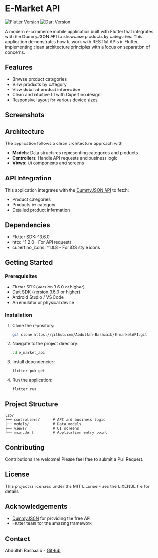 # E-Market API

![Flutter Version](https://img.shields.io/badge/Flutter-3.6.0-blue)
![Dart Version](https://img.shields.io/badge/Dart-3.6.0-blue)

A modern e-commerce mobile application built with Flutter that integrates with the DummyJSON API to showcase products by categories. This application demonstrates how to work with RESTful APIs in Flutter, implementing clean architecture principles with a focus on separation of concerns.

## Features

- Browse product categories
- View products by category
- View detailed product information
- Clean and intuitive UI with Cupertino design
- Responsive layout for various device sizes

## Screenshots

<!-- Add your screenshots here -->

## Architecture

The application follows a clean architecture approach with:

- **Models**: Data structures representing categories and products
- **Controllers**: Handle API requests and business logic
- **Views**: UI components and screens

## API Integration

This application integrates with the [DummyJSON API](https://dummyjson.com/) to fetch:

- Product categories
- Products by category
- Detailed product information

## Dependencies

- Flutter SDK: ^3.6.0
- http: ^1.2.0 - For API requests
- cupertino_icons: ^1.0.8 - For iOS style icons

## Getting Started

### Prerequisites

- Flutter SDK (version 3.6.0 or higher)
- Dart SDK (version 3.6.0 or higher)
- Android Studio / VS Code
- An emulator or physical device

### Installation

1. Clone the repository:
   ```bash
   git clone https://github.com/Abdullah-Bashaaib/E-marketAPI.git
   ```

2. Navigate to the project directory:
   ```bash
   cd e_market_api
   ```

3. Install dependencies:
   ```bash
   flutter pub get
   ```

4. Run the application:
   ```bash
   flutter run
   ```

## Project Structure

```
lib/
├── controllers/      # API and business logic
├── models/           # Data models
├── views/            # UI screens
└── main.dart         # Application entry point
```

## Contributing

Contributions are welcome! Please feel free to submit a Pull Request.

## License

This project is licensed under the MIT License - see the LICENSE file for details.

## Acknowledgements

- [DummyJSON](https://dummyjson.com/) for providing the free API
- Flutter team for the amazing framework

## Contact

Abdullah Bashaaib - [GitHub](https://github.com/Abdullah-Bashaaib)
